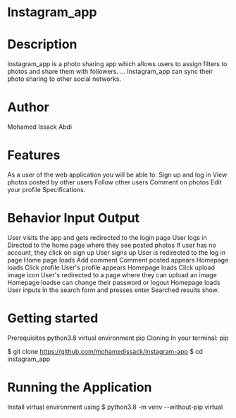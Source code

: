 # Instagram_app
# Description
Instagram_app is a photo sharing app which allows users to assign filters to photos and share them with followers. ... 
Instagram_app can sync their photo sharing to other social networks.

# Author
Mohamed Issack Abdi
# Features
As a user of the web application you will be able to:
Sign up and log in
View photos posted by other users
Follow other users
Comment on photos
Edit your profile
Specifications.

# Behavior	Input	Output
User visits the app and gets redirected to the login page
User logs in	Directed to the home page where they see posted photos
If user has no account, they click on sign up	User signs up	User is redirected 
to the log in page
Home page loads	Add comment	Comment 
posted appears
Homepage loads	Click profile	User's profile appears
Homepage loads	Click upload image icon	User's redirected to a page where they can upload an image
Homepage loadse can change their password or logout Homepage loads	User inputs in the search form and presses enter	Searched results show.

# Getting started
Prerequisites
python3.8
virtual environment
pip
Cloning
In your terminal:
pip

 $ git clone https://github.com/mohamedissack/instagram-app
  $ cd instagram_app

  # Running the Application
Install virtual environment using $ python3.8 -m venv --without-pip virtual


